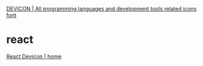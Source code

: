 [DEVICON | All programming languages and development tools related icons font](https://devicon.dev/)

# react
[React Devicon | home](https://fpoumian.github.io/react-devicon/)
